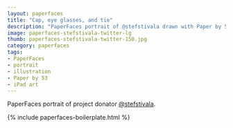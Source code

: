 ```yaml
---
layout: paperfaces
title: "Cap, eye glasses, and tie"
description: "PaperFaces portrait of @stefstivala drawn with Paper by 53 on an iPad."
image: paperfaces-stefstivala-twitter-lg
thumb: paperfaces-stefstivala-twitter-150.jpg
category: paperfaces
tags: 
- PaperFaces
- portrait
- illustration
- Paper by 53
- iPad art
---
```


PaperFaces portrait of project donator [@stefstivala](http://twitter.com/stefstivala).

{% include paperfaces-boilerplate.html %}